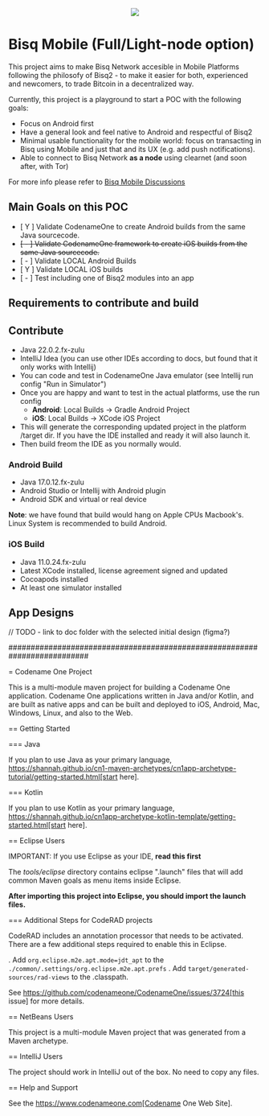 <p align="center">
  <img src="https://bisq.network/images/bisq-logo.svg"/>
</p>

# Bisq Mobile (Full/Light-node option)

This project aims to make Bisq Network accesible in Mobile Platforms following the philosofy of Bisq2 - to make it
easier for both, experienced and newcomers, to trade Bitcoin in a decentralized way.

Currently, this project is a playground to start a POC with the following goals:

- Focus on Android first
- Have a general look and feel native to Android and respectful of Bisq2
- Minimal usable functionality for the mobile world: focus on transacting in Bisq using Mobile and just that and its
  UX (e.g. add push notifications).
- Able to connect to Bisq Network **as a node** using clearnet (and soon after, with Tor)

For more info please refer to [Bisq Mobile Discussions](https://github.com/bisq-network/bisq2/discussions/2665)

## Main Goals on this POC

 - [ Y ] Validate CodenameOne to create Android builds from the same Java sourcecode.
 - ~~[ - ] Validate CodenameOne framework to create iOS builds from the same Java sourcecode.~~
 - [ - ] Validate LOCAL Android Builds
 - [ Y ] Validate LOCAL iOS builds
 - [ - ] Test including one of Bisq2 modules into an app

## Requirements to contribute and build

## Contribute

 - Java 22.0.2.fx-zulu
 - IntelliJ Idea (you can use other IDEs according to docs, but found that it only works with Intellij)
 - You can code and test in CodenameOne Java emulator (see Intellij run config "Run in Simulator")
 - Once you are happy and want to test in the actual platforms, use the run config 
   - **Android**: Local Builds -> Gradle Android Project
   - **iOS**: Local Builds -> XCode iOS Project
 - This will generate the corresponding updated project in the platform /target dir. If you have the IDE installed and ready it will also launch it.
 - Then build freom the IDE as you normally would.

### Android Build

 - Java 17.0.12.fx-zulu
 - Android Studio or Intellij with Android plugin
 - Android SDK and virtual or real device

**Note**: we have found that build would hang on Apple CPUs Macbook's. Linux System is recommended to build Android.

### iOS Build

 - Java 11.0.24.fx-zulu
 - Latest XCode installed, license agreement signed and updated
 - Cocoapods installed
 - At least one simulator installed

## App Designs

// TODO - link to doc folder with the selected initial design (figma?)



##########################################################################


= Codename One Project

This is a multi-module maven project for building a Codename One application. Codename One applications written in Java and/or Kotlin, and are built as native apps and can be built and deployed to iOS, Android, Mac, Windows, Linux, and also to the Web.

== Getting Started

=== Java

If you plan to use Java as your primary language, https://shannah.github.io/cn1-maven-archetypes/cn1app-archetype-tutorial/getting-started.html[start here].

=== Kotlin

If you plan to use Kotlin as your primary language, https://shannah.github.io/cn1app-archetype-kotlin-template/getting-started.html[start here].


== Eclipse Users

IMPORTANT: If you use Eclipse as your IDE, **read this first**

The _tools/eclipse_ directory contains eclipse ".launch" files that will add common Maven goals as menu items inside Eclipse.

**After importing this project into Eclipse, you should import the launch files.**

=== Additional Steps for CodeRAD projects

CodeRAD includes an annotation processor that needs to be activated. There are a few additional steps required to enable this in Eclipse.

. Add `org.eclipse.m2e.apt.mode=jdt_apt` to the `./common/.settings/org.eclipse.m2e.apt.prefs`
. Add `target/generated-sources/rad-views` to the .classpath.

See https://github.com/codenameone/CodenameOne/issues/3724[this issue] for more details.

== NetBeans Users

This project is a multi-module Maven project that was generated from a Maven archetype.

== IntelliJ Users

The project should work in IntelliJ out of the box.  No need to copy any files.

== Help and Support

See the https://www.codenameone.com[Codename One Web Site].
